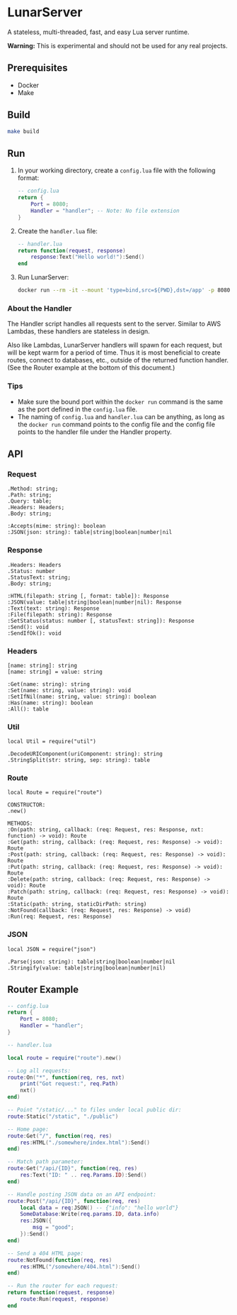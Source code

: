 # LunarServer

A stateless, multi-threaded, fast, and easy Lua server runtime.

**Warning:** This is experimental and should not be used for any real projects.

## Prerequisites
- Docker
- Make

## Build

```sh
make build
```

## Run

1. In your working directory, create a `config.lua` file with the following format:
	```lua
	-- config.lua
	return {
		Port = 8080;
		Handler = "handler"; -- Note: No file extension
	}
	```
1. Create the `handler.lua` file:
	```lua
	-- handler.lua
	return function(request, response)
		response:Text("Hello world!"):Send()
	end
	```
1. Run LunarServer:
	```sh
	docker run --rm -it --mount 'type=bind,src=${PWD},dst=/app' -p 8080:8080 lunarserver lunarserver /app/config.lua
	```

### About the Handler
The Handler script handles all requests sent to the server. Similar to AWS Lambdas, these handlers are stateless in design.

Also like Lambdas, LunarServer handlers will spawn for each request, but will be kept warm for a period of time. Thus it is most beneficial to create routes, connect to databases, etc., outside of the returned function handler. (See the Router example at the bottom of this document.)

### Tips

- Make sure the bound port within the `docker run` command is the same as the port defined in the `config.lua` file.
- The naming of `config.lua` and `handler.lua` can be anything, as long as the `docker run` command points to the config file and the config file points to the handler file under the Handler property.

## API

### Request
```
.Method: string;
.Path: string;
.Query: table;
.Headers: Headers;
.Body: string;

:Accepts(mime: string): boolean
:JSON(json: string): table|string|boolean|number|nil
```

### Response
```
.Headers: Headers
.Status: number
.StatusText: string;
.Body: string;

:HTML(filepath: string [, format: table]): Response
:JSON(value: table|string|boolean|number|nil): Response
:Text(text: string): Response
:File(filepath: string): Response
:SetStatus(status: number [, statusText: string]): Response
:Send(): void
:SendIfOk(): void
```

### Headers
```
[name: string]: string
[name: string] = value: string

:Get(name: string): string
:Set(name: string, value: string): void
:SetIfNil(name: string, value: string): boolean
:Has(name: string): boolean
:All(): table
```

### Util
```
local Util = require("util")

.DecodeURIComponent(uriComponent: string): string
.StringSplit(str: string, sep: string): table
```

### Route
```
local Route = require("route")

CONSTRUCTOR:
.new()

METHODS:
:On(path: string, callback: (req: Request, res: Response, nxt: function) -> void): Route
:Get(path: string, callback: (req: Request, res: Response) -> void): Route
:Post(path: string, callback: (req: Request, res: Response) -> void): Route
:Put(path: string, callback: (req: Request, res: Response) -> void): Route
:Delete(path: string, callback: (req: Request, res: Response) -> void): Route
:Patch(path: string, callback: (req: Request, res: Response) -> void): Route
:Static(path: string, staticDirPath: string)
:NotFound(callback: (req: Request, res: Response) -> void)
:Run(req: Request, res: Response)
```

### JSON
```
local JSON = require("json")

.Parse(json: string): table|string|boolean|number|nil
.Stringify(value: table|string|boolean|number|nil)
```

## Router Example

```lua
-- config.lua
return {
	Port = 8080;
	Handler = "handler";
}
```

```lua
-- handler.lua

local route = require("route").new()

-- Log all requests:
route:On("*", function(req, res, nxt)
	print("Got request:", req.Path)
	nxt()
end)

-- Point "/static/..." to files under local public dir:
route:Static("/static", "./public")

-- Home page:
route:Get("/", function(req, res)
	res:HTML("./somewhere/index.html"):Send()
end)

-- Match path parameter:
route:Get("/api/{ID}", function(req, res)
	res:Text("ID: " .. req.Params.ID):Send()
end)

-- Handle posting JSON data on an API endpoint:
route:Post("/api/{ID}", function(req, res)
	local data = req:JSON() -- {"info": "hello world"}
	SomeDatabase:Write(req.params.ID, data.info)
	res:JSON({
		msg = "good";
	}):Send()
end)

-- Send a 404 HTML page:
route:NotFound(function(req, res)
	res:HTML("/somewhere/404.html"):Send()
end)

-- Run the router for each request:
return function(request, response)
	route:Run(request, response)
end
```